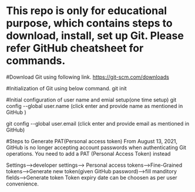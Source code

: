 # This repo is only for educational purpose, which contains steps to download, install, set up Git. Please refer GitHub cheatsheet for commands. 

#Download Git using following link.
https://git-scm.com/downloads

#Initialization of Git using below command.
git init

#Initial configuration of user name and emial setup(one time setup)
git config --global user.name   (click enter and provide name as mentioned in GitHub )

git config --global user.email  (click enter and provide email as mentioned in GitHub)

#Steps to Generate PAT(Personal access token)
From August 13, 2021, GitHub is no longer accepting account passwords when authenticating Git operations. You need to add a PAT (Personal Access Token) instead

Settings-->developer settings--> Personal access tokens-->Fine-Grained tokens-->Generate new token(given GitHub password)-->fill manditory fields-->Generate token
Token expiry date can be choosen as per user convenience. 

